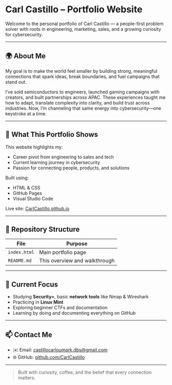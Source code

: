# Carl Castillo – Portfolio Website

Welcome to the personal portfolio of Carl Castillo — a people-first problem solver with roots in engineering, marketing, sales, and a growing curiosity for cybersecurity.

---

## 🌍 About Me

My goal is to make the world feel smaller by building strong, meaningful connections that spark ideas, break boundaries, and fuel campaigns that stand out.  

I’ve sold semiconductors to engineers, launched gaming campaigns with creators, and built partnerships across APAC. These experiences taught me how to adapt, translate complexity into clarity, and build trust across industries. Now, I’m channeling that same energy into cybersecurity—one keystroke at a time.

---

## 🚀 What This Portfolio Shows

This website highlights my:

- Career pivot from engineering to sales and tech
- Current learning journey in cybersecurity
- Passion for connecting people, products, and solutions

Built using:
- HTML & CSS  
- GitHub Pages  
- Visual Studio Code  

Live site: [CarICastillo.github.io](https://CarICastillo.github.io)

---

## 🔧 Repository Structure

| File         | Purpose                                |
|--------------|----------------------------------------|
| `index.html` | Main portfolio page                    |
| `README.md`  | This overview and walkthrough          |

---

## 🧠 Current Focus

- Studying **Security+**, basic **network tools** like Nmap & Wireshark  
- Practicing in **Linux Mint**  
- Exploring beginner CTFs and documentation  
- Learning by doing and documenting everything on GitHub  

---

## 📫 Contact Me

- ✉️ Email: castillocarloumark.dbs@gmail.com  
- 🌐 GitHub: [github.com/CarICastillo](https://github.com/CarICastillo)  

---

> Built with curiosity, coffee, and the belief that every connection matters.
